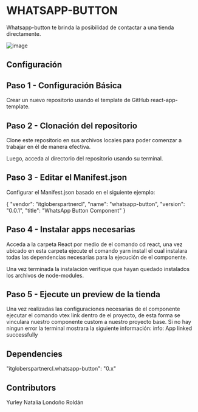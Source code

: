 # WHATSAPP-BUTTON

Whatsapp-button te brinda la posibilidad de contactar a una tienda directamente.

![image](https://user-images.githubusercontent.com/55117122/204120772-baa95c96-ffa0-428c-a755-c02dbfa373c1.png)

## Configuración 

## Paso 1 - Configuración Básica

Crear un nuevo repositorio usando el template de GitHub react-app-template.

## Paso 2 - Clonación del repositorio

Clone este repositorio en sus archivos locales para poder comenzar a trabajar en él de manera efectiva.

Luego, acceda al directorio del repositorio usando su terminal. 

## Paso 3 - Editar el Manifest.json

Configurar el Manifest.json basado en el siguiente ejemplo:

{
"vendor": "itgloberspartnercl",
"name": "whatsapp-button",
"version": "0.0.1",
"title": "WhatsApp Button Component"
}

## Paso 4 - Instalar apps necesarias

Acceda a la carpeta React por medio de el comando cd react, una vez ubicado en esta carpeta ejecute el comando yarn install el cual instalara todas las dependencias necesarias para la ejecución de el componente.

Una vez terminada la instalación verifique que hayan quedado instalados los archivos de node-modules.

## Paso 5 - Ejecute un preview de la tienda

Una vez realizadas las configuraciones necesarias de el componente  ejecutar el comando vtex link dentro de el proyecto, de esta forma se vinculara nuestro componente custom a nuestro proyecto base. Si no hay ningun error la terminal mostrara la siguiente información: info: App linked successfully

## Dependencies

"itgloberspartnercl.whatsapp-button": "0.x"

## Contributors

Yurley Natalia Londoño Roldán
